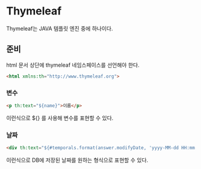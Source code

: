 # Thymeleaf

Thymeleaf는 JAVA 템플릿 엔진 중에 하나이다.

## 준비
html 문서 상단에 thymeleaf 네임스페이스를 선언해야 한다.

```html
<html xmlns:th="http://www.thymeleaf.org">
```

### 변수
```html
<p th:text="${name}">이름</p> 
```
이런식으로 ${} 를 사용해 변수를 표현할 수 있다.

### 날짜

``` html
<div th:text="${#temporals.format(answer.modifyDate, 'yyyy-MM-dd HH:mm')}"></div>
```
이런식으로 DB에 저장된 날짜를 원하는 형식으로 표현할 수 있다.